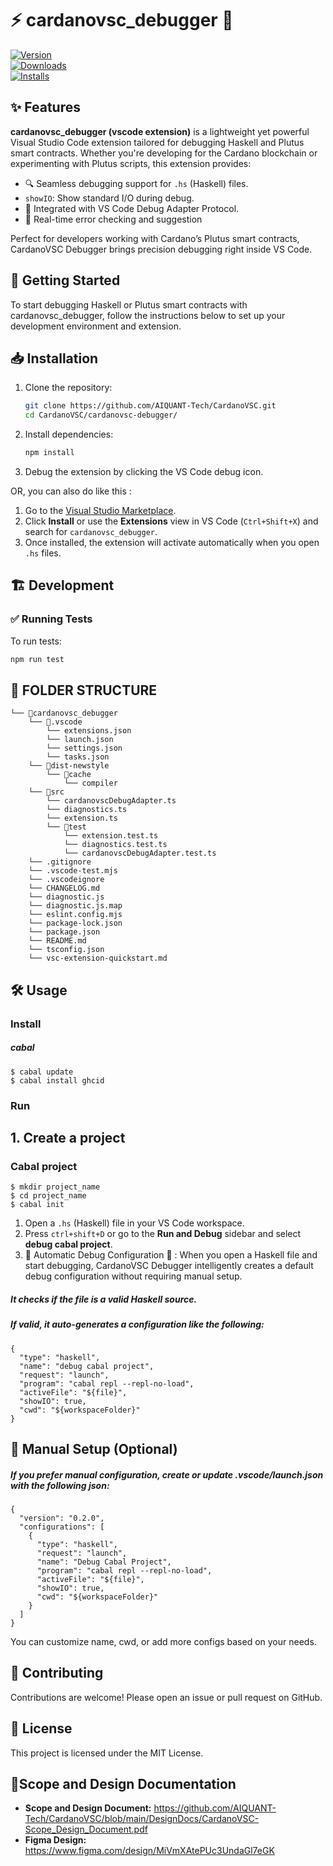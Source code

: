 # ⚡ cardanovsc_debugger 🚀  
[![Version](https://vsmarketplacebadges.dev/version/AIQUANT-TECHNOLOGIES.cardanovsc_debugger.svg)](https://marketplace.visualstudio.com/items?itemName=AIQUANT-TECHNOLOGIES.cardanovsc_debugger)  
[![Downloads](https://vsmarketplacebadges.dev/downloads/AIQUANT-TECHNOLOGIES.cardanovsc_debugger.svg)](https://marketplace.visualstudio.com/items?itemName=AIQUANT-TECHNOLOGIES.cardanovsc_debugger)  
[![Installs](https://vsmarketplacebadges.dev/installs/AIQUANT-TECHNOLOGIES.cardanovsc_debugger.svg)](https://marketplace.visualstudio.com/items?itemName=AIQUANT-TECHNOLOGIES.cardanovsc_debugger)

## ✨ Features

**cardanovsc_debugger (vscode extension)** is a lightweight yet powerful Visual Studio Code extension tailored for debugging Haskell and Plutus smart contracts. Whether you're developing for the Cardano blockchain or experimenting with Plutus scripts, this extension provides:

- 🔍 Seamless debugging support for `.hs` (Haskell) files.
- `showIO`: Show standard I/O during debug.
- 📂 Integrated with VS Code Debug Adapter Protocol.
- 🚀 Real-time error checking and suggestion 


Perfect for developers working with Cardano’s Plutus smart contracts, CardanoVSC Debugger brings precision debugging right inside VS Code.


## 🚀 Getting Started

To start debugging Haskell or Plutus smart contracts with cardanovsc_debugger, follow the instructions below to set up your development environment and extension.


## 📥 Installation

1. Clone the repository:
   ```sh
   git clone https://github.com/AIQUANT-Tech/CardanoVSC.git
   cd CardanoVSC/cardanovsc-debugger/
   ```
2. Install dependencies:
   ```sh
   npm install
   ```
3. Debug the extension by clicking the VS Code debug icon.

OR, you can also do like this :

1. Go to the [Visual Studio Marketplace](https://marketplace.visualstudio.com/vscode).
2. Click **Install** or use the **Extensions** view in VS Code (`Ctrl+Shift+X`) and search for `cardanovsc_debugger`.
3. Once installed, the extension will activate automatically when you open `.hs` files.



## 🏗️ Development

### ✅ Running Tests


To run tests:
```sh
npm run test
```
## 📂 FOLDER STRUCTURE

```
└── 📁cardanovsc_debugger
    └── 📁.vscode
        └── extensions.json
        └── launch.json
        └── settings.json
        └── tasks.json
    └── 📁dist-newstyle
        └── 📁cache
            └── compiler
    └── 📁src
        └── cardanovscDebugAdapter.ts
        └── diagnostics.ts
        └── extension.ts
        └── 📁test
            └── extension.test.ts
            └── diagnostics.test.ts
            └── cardanovscDebugAdapter.test.ts
    └── .gitignore
    └── .vscode-test.mjs
    └── .vscodeignore
    └── CHANGELOG.md
    └── diagnostic.js
    └── diagnostic.js.map
    └── eslint.config.mjs
    └── package-lock.json
    └── package.json
    └── README.md
    └── tsconfig.json
    └── vsc-extension-quickstart.md

```
## 🛠️ Usage
### Install 
##### cabal
```
$ cabal update
$ cabal install ghcid
```


### Run
## 1. Create a project

### Cabal project
```
$ mkdir project_name
$ cd project_name
$ cabal init
```

1. Open a `.hs` (Haskell) file in your VS Code workspace.
2. Press `ctrl+shift+D` or go to the **Run and Debug** sidebar and select **debug cabal project**.
3. 🚀 Automatic Debug Configuration 🚀 : When you open a Haskell file and start debugging, CardanoVSC Debugger intelligently creates a default debug configuration without requiring manual setup.

##### It checks if the file is a valid Haskell source.

##### If valid, it auto-generates a configuration like the following:
```
{
  "type": "haskell",
  "name": "debug cabal project",
  "request": "launch",
  "program": "cabal repl --repl-no-load",
  "activeFile": "${file}",
  "showIO": true,
  "cwd": "${workspaceFolder}"
}
```

## 🧩 Manual Setup (Optional)
##### If you prefer manual configuration, create or update .vscode/launch.json with the following json:
```
{
  "version": "0.2.0",
  "configurations": [
    {
      "type": "haskell",
      "request": "launch",
      "name": "Debug Cabal Project",
      "program": "cabal repl --repl-no-load",
      "activeFile": "${file}",
      "showIO": true,
      "cwd": "${workspaceFolder}"
    }
  ]
}
```
You can customize name, cwd, or add more configs based on your needs.


## 🤝 Contributing
Contributions are welcome! Please open an issue or pull request on GitHub.

## 📜 License
This project is licensed under the MIT License.

## 📌Scope and Design Documentation

- **Scope and Design Document:** https://github.com/AIQUANT-Tech/CardanoVSC/blob/main/DesignDocs/CardanoVSC-Scope_Design_Document.pdf
- **Figma Design:** https://www.figma.com/design/MiVmXAtePUc3UndaGl7eGK


